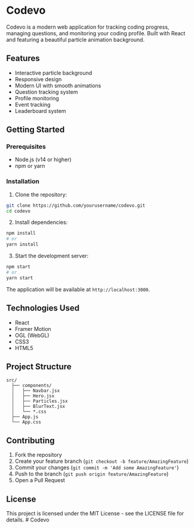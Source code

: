 # Codevo

Codevo is a modern web application for tracking coding progress, managing questions, and monitoring your coding profile. Built with React and featuring a beautiful particle animation background.

## Features

- Interactive particle background
- Responsive design
- Modern UI with smooth animations
- Question tracking system
- Profile monitoring
- Event tracking
- Leaderboard system

## Getting Started

### Prerequisites

- Node.js (v14 or higher)
- npm or yarn

### Installation

1. Clone the repository:
```bash
git clone https://github.com/yourusername/codevo.git
cd codevo
```

2. Install dependencies:
```bash
npm install
# or
yarn install
```

3. Start the development server:
```bash
npm start
# or
yarn start
```

The application will be available at `http://localhost:3000`.

## Technologies Used

- React
- Framer Motion
- OGL (WebGL)
- CSS3
- HTML5

## Project Structure

```
src/
  ├── components/
  │   ├── Navbar.jsx
  │   ├── Hero.jsx
  │   ├── Particles.jsx
  │   ├── BlurText.jsx
  │   └── *.css
  ├── App.js
  └── App.css
```

## Contributing

1. Fork the repository
2. Create your feature branch (`git checkout -b feature/AmazingFeature`)
3. Commit your changes (`git commit -m 'Add some AmazingFeature'`)
4. Push to the branch (`git push origin feature/AmazingFeature`)
5. Open a Pull Request

## License

This project is licensed under the MIT License - see the LICENSE file for details. # Codevo
